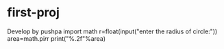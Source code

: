 # first-proj
Develop by pushpa
import math
r=float(input("enter the radius of circle:"))
area=math.pi*r*r
print("%.2f"%area)
